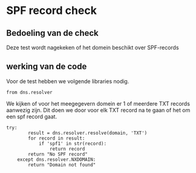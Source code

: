 # SPF record check

## Bedoeling van de check
Deze test wordt nagekeken of het domein beschikt over SPF-records

## werking van de code 
Voor de test hebben we volgende libraries nodig.
```
from dns.resolver
```

We kijken of voor het meegegevern domein er 1 of meerdere TXT records aanwezig zijn. Dit doen we door voor elk TXT record na te gaan of het om een spf record gaat.
```
try:
        result = dns.resolver.resolve(domain, 'TXT')
        for record in result:
            if 'spf1' in str(record):
                return record
        return "No SPF record"
    except dns.resolver.NXDOMAIN:
        return "Domain not found"
```